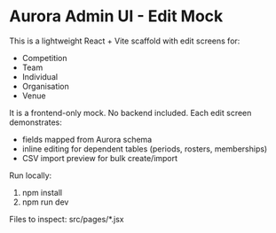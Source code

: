 # Aurora Admin UI - Edit Mock

This is a lightweight React + Vite scaffold with edit screens for:
- Competition
- Team
- Individual
- Organisation
- Venue

It is a frontend-only mock. No backend included. Each edit screen demonstrates:
- fields mapped from Aurora schema
- inline editing for dependent tables (periods, rosters, memberships)
- CSV import preview for bulk create/import

Run locally:
1. npm install
2. npm run dev

Files to inspect: src/pages/*.jsx
